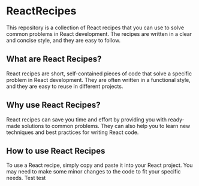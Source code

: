 # ReactRecipes

This repository is a collection of React recipes that you can use to solve common problems in React development. The recipes are written in a clear and concise style, and they are easy to follow.

## What are React Recipes?

React recipes are short, self-contained pieces of code that solve a specific problem in React development. They are often written in a functional style, and they are easy to reuse in different projects.

## Why use React Recipes?

React recipes can save you time and effort by providing you with ready-made solutions to common problems. They can also help you to learn new techniques and best practices for writing React code.

## How to use React Recipes

To use a React recipe, simply copy and paste it into your React project. You may need to make some minor changes to the code to fit your specific needs.
Test test